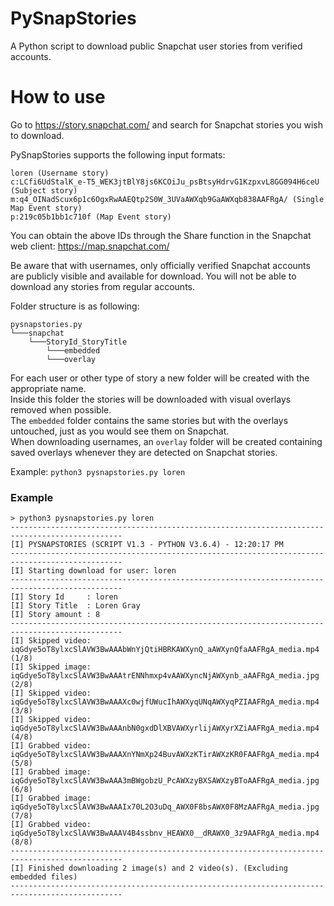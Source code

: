 # PySnapStories
A Python script to download public Snapchat user stories from verified accounts.

# How to use

Go to https://story.snapchat.com/ and search for Snapchat stories you wish to download.

PySnapStories supports the following input formats:

```
loren (Username story)
c:LCfi6UdStalK_e-T5_WEK3jtBlY8js6KCOiJu_psBtsyHdrvG1KzpxvL8GG094H6ceU (Subject story)
m:q4_OINadScux6p1c6OgxRwAAEQtp2S0W_3UVaAWXqb9GaAWXqb838AAFRgA/ (Single Map Event story)
p:219c05b1bb1c710f (Map Event story)
```

You can obtain the above IDs through the Share function in the Snapchat web client: https://map.snapchat.com/

Be aware that with usernames, only officially verified Snapchat accounts are publicly visible and available for download. You will not be able to download any stories from regular accounts.

Folder structure is as following:
```
pysnapstories.py
└───snapchat
    └───StoryId_StoryTitle
        └───embedded
        └───overlay
```
For each user or other type of story a new folder will be created with the appropriate name.  
Inside this folder the stories will be downloaded with visual overlays removed when possible.  
The `embedded` folder contains the same stories but with the overlays untouched, just as you would see them on Snapchat.  
When downloading usernames, an `overlay` folder will be created containing saved overlays whenever they are detected on Snapchat stories.

Example: `python3 pysnapstories.py loren`

### Example

```
> python3 pysnapstories.py loren
-----------------------------------------------------------------------------------------------
[I] PYSNAPSTORIES (SCRIPT V1.3 - PYTHON V3.6.4) - 12:20:17 PM                                  
-----------------------------------------------------------------------------------------------
[I] Starting download for user: loren                                                          
-----------------------------------------------------------------------------------------------
[I] Story Id     : loren                                                                       
[I] Story Title  : Loren Gray                                                                  
[I] Story amount : 8                                                                           
-----------------------------------------------------------------------------------------------
[I] Skipped video: iqGdye5oT8ylxcSlAVW3BwAAAbWnYjQtiHBRKAWXynQ_aAWXynQfaAAFRgA_media.mp4 (1/8) 
[I] Skipped image: iqGdye5oT8ylxcSlAVW3BwAAAtrENNhmxp4vAAWXyncNjAWXynb_aAAFRgA_media.jpg (2/8) 
[I] Skipped video: iqGdye5oT8ylxcSlAVW3BwAAAXc0wjfUWucIhAWXyqUNqAWXyqPZIAAFRgA_media.mp4 (3/8) 
[I] Skipped video: iqGdye5oT8ylxcSlAVW3BwAAAnbN0gxdDlXBVAWXyrlijAWXyrXZiAAFRgA_media.mp4 (4/8) 
[I] Grabbed video: iqGdye5oT8ylxcSlAVW3BwAAAXnYNmXp24BuvAWXzKTirAWXzKR0FAAFRgA_media.mp4 (5/8) 
[I] Grabbed image: iqGdye5oT8ylxcSlAVW3BwAAA3mBWgobzU_PcAWXzyBXSAWXzyBToAAFRgA_media.jpg (6/8) 
[I] Grabbed image: iqGdye5oT8ylxcSlAVW3BwAAAIx70L2O3uDq_AWX0F8bsAWX0F8MzAAFRgA_media.jpg (7/8) 
[I] Grabbed video: iqGdye5oT8ylxcSlAVW3BwAAAV4B4ssbnv_HEAWX0__dRAWX0_3z9AAFRgA_media.mp4 (8/8) 
-----------------------------------------------------------------------------------------------
[I] Finished downloading 2 image(s) and 2 video(s). (Excluding embedded files)                 
-----------------------------------------------------------------------------------------------
```
